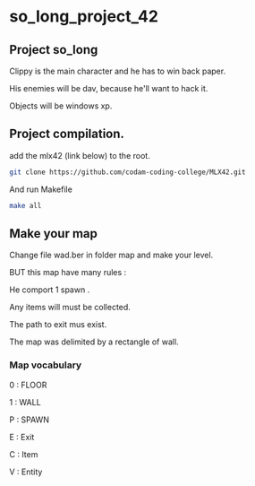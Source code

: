 # so_long_project_42
## Project so_long


Clippy is the main character and he has to win back paper.

His enemies will be dav, because he'll want to hack it.

Objects will be windows xp.




## Project compilation.
add the mlx42 (link below) to the root.
```sh
git clone https://github.com/codam-coding-college/MLX42.git
```
And run Makefile
```sh
make all
```

## Make your map
Change file wad.ber in folder map and make your level.

BUT this map have many rules :

He comport 1 spawn .

Any items will must be collected.

The path to exit mus exist.

The map was delimited by a rectangle of wall.

### Map vocabulary
0 : FLOOR

1 : WALL

P : SPAWN

E : Exit

C : Item

V : Entity